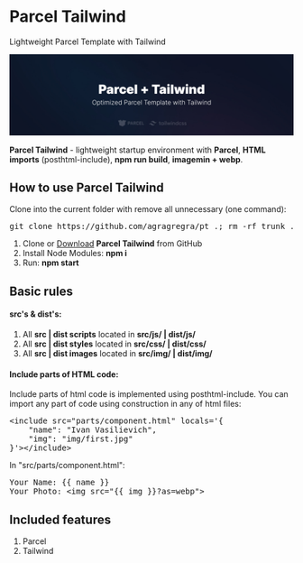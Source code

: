 <h1>Parcel Tailwind</h1>
<p>Lightweight Parcel Template with Tailwind</p>

<p>
	<img src="https://raw.githubusercontent.com/agragregra/parcel-tailwind/master/src/img/parcel-tailwind.jpg" alt="Parcel HTML Template with Tailwind">
</p>

<p><strong>Parcel Tailwind</strong> - lightweight startup environment with <strong>Parcel</strong>, <strong>HTML imports</strong> (posthtml-include), <strong>npm run build</strong>, <strong>imagemin + webp</strong>.</p>

<h2>How to use Parcel Tailwind</h2>

<p>Clone into the current folder with remove all unnecessary (one command):</p>

<pre>git clone https://github.com/agragregra/pt .; rm -rf trunk .gitignore readme.md .git</pre>

<ol>
	<li>Clone or <a href="https://github.com/agragregra/pt/archive/master.zip">Download</a> <strong>Parcel Tailwind</strong> from GitHub</li>
	<li>Install Node Modules: <strong>npm i</strong></li>
	<li>Run: <strong>npm start</strong></li>
</ol>

<h2>Basic rules</h2>

<h4>src's & dist's:</h4>

<ol>
	<li>All <strong>src | dist scripts</strong> located in <strong>src/js/ | dist/js/</strong></li>
	<li>All <strong>src | dist styles</strong> located in <strong>src/css/ | dist/css/</strong></li>
	<li>All <strong>src | dist images</strong> located in <strong>src/img/ | dist/img/</strong></li>
</ol>

<h4>Include parts of HTML code:</h4>

<p>Include parts of html code is implemented using posthtml-include. You can import any part of code using construction in any of html files:</p>

<pre>&lt;include src="parts/component.html" locals='{
	"name": "Ivan Vasilievich",
	"img": "img/first.jpg"
}'&gt;&lt;/include&gt;</pre>

<p>In "src/parts/component.html":</p>

<pre>
Your Name: {{ name }}
Your Photo: &lt;img src="{{ img }}?as=webp"&gt;
</pre>

<h2>Included features</h2>

<ol>
	<li>Parcel</li>
	<li>Tailwind</li>
</ol>
